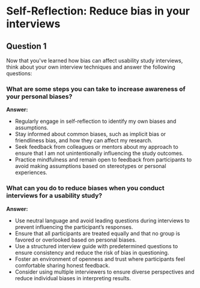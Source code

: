 # Self-Reflection: Reduce bias in your interviews


## Question 1
Now that you've learned how bias can affect usability study interviews, think about your own interview techniques and answer the following questions:

### What are some steps you can take to increase awareness of your personal biases?

**Answer:**  
- Regularly engage in self-reflection to identify my own biases and assumptions.
- Stay informed about common biases, such as implicit bias or friendliness bias, and how they can affect my research.
- Seek feedback from colleagues or mentors about my approach to ensure that I am not unintentionally influencing the study outcomes.
- Practice mindfulness and remain open to feedback from participants to avoid making assumptions based on stereotypes or personal experiences.

### What can you do to reduce biases when you conduct interviews for a usability study?

**Answer:**  
- Use neutral language and avoid leading questions during interviews to prevent influencing the participant’s responses.
- Ensure that all participants are treated equally and that no group is favored or overlooked based on personal biases.
- Use a structured interview guide with predetermined questions to ensure consistency and reduce the risk of bias in questioning.
- Foster an environment of openness and trust where participants feel comfortable sharing honest feedback.
- Consider using multiple interviewers to ensure diverse perspectives and reduce individual biases in interpreting results.

